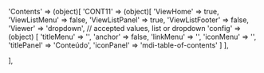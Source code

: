<!-- IDEAL CONFIGURATION FOR THE MODEL -->

'Contents' => (object)[
'CONT11' => (object)[
'ViewHome' => true,
'ViewListMenu' => false,
'ViewListPanel' => true,
'ViewListFooter' => false,
'Viewer' => 'dropdown', // accepted values, list or dropdown
'config' => (object) [
'titleMenu' => '',
'anchor' => false,
'linkMenu' => '',
'iconMenu' => '',
'titlePanel' => 'Conteúdo',
'iconPanel' => 'mdi-table-of-contents'
]
],

],
